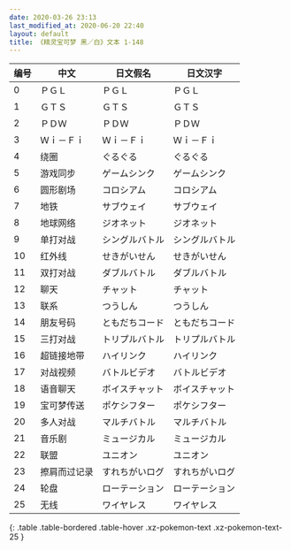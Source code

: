 ```yaml
---
date: 2020-03-26 23:13
last_modified_at: 2020-06-20 22:40
layout: default
title: 《精灵宝可梦 黑／白》文本 1-148
---
```

| 编号 | 中文 | 日文假名 | 日文汉字 |
| ---- | ---- | ---- | --- |
| 0 | ＰＧＬ | ＰＧＬ | ＰＧＬ |
| 1 | ＧＴＳ | ＧＴＳ | ＧＴＳ |
| 2 | ＰＤＷ | ＰＤＷ | ＰＤＷ |
| 3 | Ｗｉ－Ｆｉ | Ｗｉ－Ｆｉ | Ｗｉ－Ｆｉ |
| 4 | 绕圈 | ぐるぐる | ぐるぐる |
| 5 | 游戏同步 | ゲームシンク | ゲームシンク |
| 6 | 圆形剧场 | コロシアム | コロシアム |
| 7 | 地铁 | サブウェイ | サブウェイ |
| 8 | 地球网络 | ジオネット | ジオネット |
| 9 | 单打对战 | シングルバトル | シングルバトル |
| 10 | 红外线 | せきがいせん | せきがいせん |
| 11 | 双打对战 | ダブルバトル | ダブルバトル |
| 12 | 聊天 | チャット | チャット |
| 13 | 联系 | つうしん | つうしん |
| 14 | 朋友号码 | ともだちコード | ともだちコード |
| 15 | 三打对战 | トリプルバトル | トリプルバトル |
| 16 | 超链接地带 | ハイリンク | ハイリンク |
| 17 | 对战视频 | バトルビデオ | バトルビデオ |
| 18 | 语音聊天 | ボイスチャット | ボイスチャット |
| 19 | 宝可梦传送 | ポケシフター | ポケシフター |
| 20 | 多人对战 | マルチバトル | マルチバトル |
| 21 | 音乐剧 | ミュージカル | ミュージカル |
| 22 | 联盟 | ユニオン | ユニオン |
| 23 | 擦肩而过记录 | すれちがいログ | すれちがいログ |
| 24 | 轮盘 | ローテーション | ローテーション |
| 25 | 无线 | ワイヤレス | ワイヤレス |
{: .table .table-bordered .table-hover .xz-pokemon-text .xz-pokemon-text-25 }